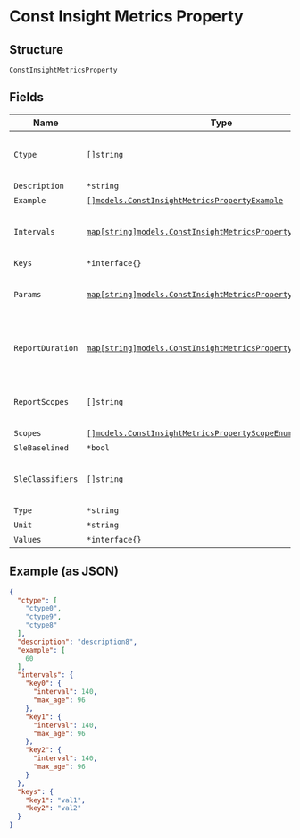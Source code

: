 
# Const Insight Metrics Property

## Structure

`ConstInsightMetricsProperty`

## Fields

| Name | Type | Tags | Description |
|  --- | --- | --- | --- |
| `Ctype` | `[]string` | Optional | **Constraints**: *Unique Items Required* |
| `Description` | `*string` | Optional | - |
| `Example` | [`[]models.ConstInsightMetricsPropertyExample`](../../doc/models/containers/const-insight-metrics-property-example.md) | Optional | - |
| `Intervals` | [`map[string]models.ConstInsightMetricsPropertyInterval`](../../doc/models/const-insight-metrics-property-interval.md) | Optional | Property key is the interval (e.g. 10m, 1h, ...) |
| `Keys` | `*interface{}` | Optional | - |
| `Params` | [`map[string]models.ConstInsightMetricsPropertyParam`](../../doc/models/const-insight-metrics-property-param.md) | Optional | Property key is the parameter name |
| `ReportDuration` | [`map[string]models.ConstInsightMetricsPropertyReportDuration`](../../doc/models/const-insight-metrics-property-report-duration.md) | Optional | Property key is the duration (e.g. 1d, 1w, ...) |
| `ReportScopes` | `[]string` | Optional | **Constraints**: *Unique Items Required* |
| `Scopes` | [`[]models.ConstInsightMetricsPropertyScopeEnum`](../../doc/models/const-insight-metrics-property-scope-enum.md) | Optional | - |
| `SleBaselined` | `*bool` | Optional | - |
| `SleClassifiers` | `[]string` | Optional | **Constraints**: *Unique Items Required* |
| `Type` | `*string` | Optional | - |
| `Unit` | `*string` | Optional | - |
| `Values` | `*interface{}` | Optional | - |

## Example (as JSON)

```json
{
  "ctype": [
    "ctype0",
    "ctype9",
    "ctype8"
  ],
  "description": "description8",
  "example": [
    60
  ],
  "intervals": {
    "key0": {
      "interval": 140,
      "max_age": 96
    },
    "key1": {
      "interval": 140,
      "max_age": 96
    },
    "key2": {
      "interval": 140,
      "max_age": 96
    }
  },
  "keys": {
    "key1": "val1",
    "key2": "val2"
  }
}
```

